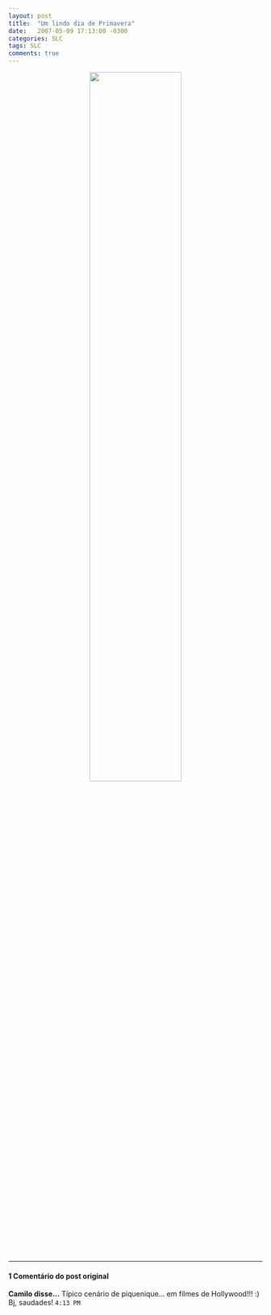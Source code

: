 ```yaml
---
layout: post
title:  "Um lindo dia de Primavera"
date:   2007-05-09 17:13:00 -0300
categories: SLC
tags: SLC
comments: true
---
```


<center><img class="post-image" src="/blog/images/primavera.jpg" style="width: 60%;" /></center>

---

#### 1 Comentário do post original

**Camilo disse...**
Típico cenário de piquenique... em filmes de Hollywood!!! :)
Bj, saudades! `4:13 PM`  